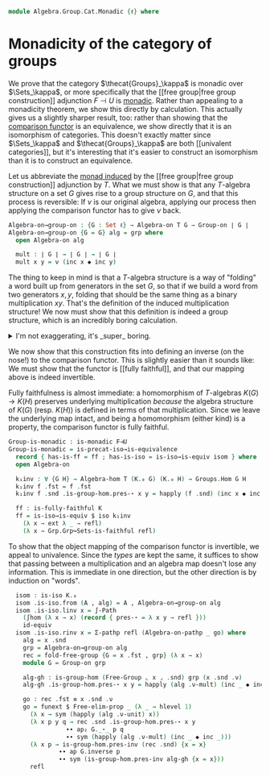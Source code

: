 <!--
```agda
open import Algebra.Group.Cat.Base
open import Algebra.Group.Free
open import Algebra.Monoid
open import Algebra.Group

open import Cat.Functor.Adjoint.Monadic
open import Cat.Functor.Adjoint.Monad
open import Cat.Functor.Equivalence
open import Cat.Functor.Properties
open import Cat.Functor.Adjoint
open import Cat.Diagram.Monad
open import Cat.Prelude

import Algebra.Group.Cat.Base as Grp

import Cat.Reasoning
```
-->

```agda
module Algebra.Group.Cat.Monadic {ℓ} where
```

<!--
```agda
private
  F : Functor (Sets ℓ) (Groups ℓ)
  F = free-objects→functor make-free-group

  F⊣U : F ⊣ _
  F⊣U = free-objects→left-adjoint make-free-group

  K = Comparison-EM F⊣U

  T : Monad-on _
  T = Adjunction→Monad F⊣U
  module F = Functor F
  module T = Monad-on T
  module K = Functor K
  module Sets^T = Cat.Reasoning (Eilenberg-Moore T)
```
-->

# Monadicity of the category of groups

We prove that the category $\thecat{Groups}_\kappa$ is monadic over
$\Sets_\kappa$, or more specifically that the [[free group|free group
construction]] adjunction $F \dashv U$ is [monadic]. Rather than
appealing to a monadicity theorem, we show this directly by calculation.
This actually gives us a slightly sharper result, too: rather than
showing that the [comparison functor] is an equivalence, we show
directly that it is an isomorphism of categories. This doesn't exactly
matter since $\Sets_\kappa$ and $\thecat{Groups}_\kappa$ are both
[[univalent categories]], but it's interesting that it's easier to
construct an isomorphism than it is to construct an equivalence.

[monadic]: Cat.Functor.Adjoint.Monadic.html
[comparison functor]: Cat.Functor.Adjoint.Monadic.html#Comparison-EM

Let us abbreviate the [monad induced] by the [[free group|free group
construction]] adjunction by $T$. What we must show is that any
$T$-algebra structure on a set $G$ gives rise to a group structure on
$G$, and that this process is reversible: If $\nu$ is our original
algebra, applying our process then applying the comparison functor has
to give $\nu$ back.

[monad induced]: Cat.Functor.Adjoint.Monad.html

```agda
Algebra-on→group-on : {G : Set ℓ} → Algebra-on T G → Group-on ∣ G ∣
Algebra-on→group-on {G = G} alg = grp where
  open Algebra-on alg

  mult : ∣ G ∣ → ∣ G ∣ → ∣ G ∣
  mult x y = ν (inc x ◆ inc y)
```

The thing to keep in mind is that a $T$-algebra structure is a way of
"folding" a word built up from generators in the set $G$, so that if we
build a word from two generators $x, y$, folding that should be the same
thing as a binary multiplication $xy$. That's the definition of the
induced multiplication structure! We now must show that this definition
is indeed a group structure, which is an incredibly boring calculation.

<details>
<summary>I'm not exaggerating, it's _super_ boring.</summary>

```agda
  abstract
    assoc : ∀ x y z → mult x (mult y z) ≡ mult (mult x y) z
    assoc x y z = sym $
      ν (inc (ν (inc x ◆ inc y)) ◆ inc z)                ≡⟨ (λ i → ν (inc (ν (inc x ◆ inc y)) ◆ inc (ν-unit (~ i) z))) ⟩
      ν (inc (ν (inc x ◆ inc y)) ◆ inc (ν (inc z)))      ≡˘⟨ happly ν-mult (inc _ ◆ inc _) ⟩
      ν (T.mult.η G (inc (inc x ◆ inc y) ◆ inc (inc z))) ≡˘⟨ ap ν (f-assoc _ _ _) ⟩
      ν (T.mult.η G (inc (inc x) ◆ inc (inc y ◆ inc z))) ≡⟨ happly ν-mult (inc _ ◆ inc _) ⟩
      ν (inc (ν (inc x)) ◆ inc (ν (inc y ◆ inc z)))      ≡⟨ (λ i → ν (inc (ν-unit i x) ◆ inc (ν (inc y ◆ inc z)))) ⟩
      ν (inc x ◆ inc (ν (inc y ◆ inc z)))                ∎

    invl : ∀ x → mult (ν (inv (inc x))) x ≡ ν nil
    invl x =
      ν (inc (ν (inv (inc x))) ◆ inc x)                ≡⟨ (λ i → ν (inc (ν (inv (inc x))) ◆ inc (ν-unit (~ i) x))) ⟩
      ν (inc (ν (inv (inc x))) ◆ inc (ν (inc x)))      ≡˘⟨ happly ν-mult (inc _ ◆ inc _) ⟩
      ν (T.mult.η G (inc (inv (inc x)) ◆ inc (inc x))) ≡⟨ ap ν (f-invl _) ⟩
      ν (T.mult.η G (inc nil))                         ≡⟨⟩
      ν nil                                            ∎

    idl' : ∀ x → mult (ν nil) x ≡ x
    idl' x =
      ν (inc (ν nil) ◆ inc x)            ≡⟨ (λ i → ν (inc (ν nil) ◆ inc (ν-unit (~ i) x))) ⟩
      ν (inc (ν nil) ◆ inc (ν (inc x)))  ≡˘⟨ happly ν-mult (inc _ ◆ inc _) ⟩
      ν (T.mult.η G (nil ◆ inc (inc x))) ≡⟨ ap ν (f-idl _) ⟩
      ν (inc x)                          ≡⟨ happly ν-unit x ⟩
      x                                  ∎

  grp : Group-on ∣ G ∣
  grp .Group-on._⋆_ = mult
  grp .Group-on.has-is-group = to-group-on fg .Group-on.has-is-group where
    fg : make-group ∣ G ∣
    fg .make-group.group-is-set = G .is-tr
    fg .make-group.unit = ν nil
    fg .make-group.mul = mult
    fg .make-group.inv x = ν (inv (inc x))
    fg .make-group.assoc = assoc
    fg .make-group.invl = invl
    fg .make-group.idl = idl'
```
</details>

We now show that this construction fits into defining an inverse (on the
nose!) to the comparison functor. This is slightly easier than it sounds
like: We must show that the functor is [[fully faithful]], and that our
mapping above is indeed invertible.

Fully faithfulness is almost immediate: a homomorphism of $T$-algebras
$K(G) \to K(H)$ preserves underlying multiplication _because_ the
algebra structure of $K(G)$ (resp. $K(H)$) is defined in terms of that
multiplication. Since we leave the underlying map intact, and being a
homomorphism (either kind) is a property, the comparison functor is
fully faithful.

```agda
Group-is-monadic : is-monadic F⊣U
Group-is-monadic = is-precat-iso→is-equivalence
  record { has-is-ff = ff ; has-is-iso = is-iso→is-equiv isom } where
  open Algebra-on

  k₁inv : ∀ {G H} → Algebra-hom T (K.₀ G) (K.₀ H) → Groups.Hom G H
  k₁inv f .fst = f .fst
  k₁inv f .snd .is-group-hom.pres-⋆ x y = happly (f .snd) (inc x ◆ inc y)

  ff : is-fully-faithful K
  ff = is-iso→is-equiv $ iso k₁inv
    (λ x → ext λ _ → refl)
    (λ x → Grp.Grp↪Sets-is-faithful refl)
```

To show that the object mapping of the comparison functor is invertible,
we appeal to univalence. Since the _types_ are kept the same, it
suffices to show that passing between a multiplication and an algebra
map doesn't lose any information. This is immediate in one direction,
but the other direction is by induction on "words".

```agda
  isom : is-iso K.₀
  isom .is-iso.from (A , alg) = A , Algebra-on→group-on alg
  isom .is-iso.linv x = ∫-Path
    (∫hom (λ x → x) (record { pres-⋆ = λ x y → refl }))
    id-equiv
  isom .is-iso.rinv x = Σ-pathp refl (Algebra-on-pathp _ go) where
    alg = x .snd
    grp = Algebra-on→group-on alg
    rec = fold-free-group {G = x .fst , grp} (λ x → x)
    module G = Group-on grp

    alg-gh : is-group-hom (Free-Group ⌞ x ⌟ .snd) grp (x .snd .ν)
    alg-gh .is-group-hom.pres-⋆ x y = happly (alg .ν-mult) (inc _ ◆ inc _)

    go : rec .fst ≡ x .snd .ν
    go = funext $ Free-elim-prop _ (λ _ → hlevel 1)
      (λ x → sym (happly (alg .ν-unit) x))
      (λ x p y q → rec .snd .is-group-hom.pres-⋆ x y
                ∙∙ ap₂ G._⋆_ p q
                ∙∙ sym (happly (alg .ν-mult) (inc _ ◆ inc _)))
      (λ x p → is-group-hom.pres-inv (rec .snd) {x = x}
              ∙∙ ap G.inverse p
              ∙∙ sym (is-group-hom.pres-inv alg-gh {x = x}))
      refl
```
